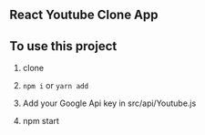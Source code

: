 ## React Youtube Clone App

## To use this project

1) clone 

2) <code>npm i</code> or <code>yarn add </code> 

3) Add your Google Api key in src/api/Youtube.js 

4) npm start
